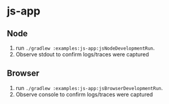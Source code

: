 # js-app

## Node

1. run `./gradlew :examples:js-app:jsNodeDevelopmentRun`.
2. Observe stdout to confirm logs/traces were captured

## Browser

1. run `./gradlew :examples:js-app:jsBrowserDevelopmentRun`.
2. Observe console to confirm logs/traces were captured
